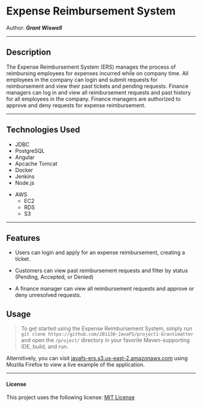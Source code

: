 # Expense Reimbursement System

Author: ***Grant Wiswell***

----

## Description

   The Expense Reimbursement System (ERS) manages the process of reimbursing employees for expenses incurred while on company time. All employees in the company can login and submit requests for reimbursement and view their past tickets and pending requests. Finance managers can log in and view all reimbursement requests and past history for all employees in the company. Finance managers are authorized to approve and deny requests for expense reimbursement.

----

## Technologies Used

* JDBC
* PostgreSQL
* Angular
* Apcache Tomcat
* Docker
* Jenkins
* Node.js

- AWS
    * EC2
    * RDS
    * S3

____

## Features

- Users can login and apply for an expense reimbursement, creating a ticket.

- Customers can view past reimbursement requests and filter by status (Pending, Accepted, or Denied)

- A finance manager can view all reimbursement requests and approve or deny unresolved requests.

## Usage

> To get started using the Expense Reimbursement System, simply run `git clone https://github.com/201130-JavaFS/project1-Grantimatter` and open the `/project/` directory in your favorite Maven-supporting IDE, build, and run.

Alternitively, you can visit [javafs-ers.s3.us-east-2.amazonaws.com](javafs-ers.s3.us-east-2.amazonaws.com) using Mozilla Firefox to view a live example of the application.

----

#### License

This project uses the following license: [MIT License](https://www.mit.edu/~amini/LICENSE.md)